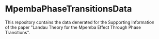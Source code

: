 # MpembaPhaseTransitionsData

This repository contains the data denerated for the Supporting Information of the paper "Landau Theory for the Mpemba Effect Through Phase Transitions".
